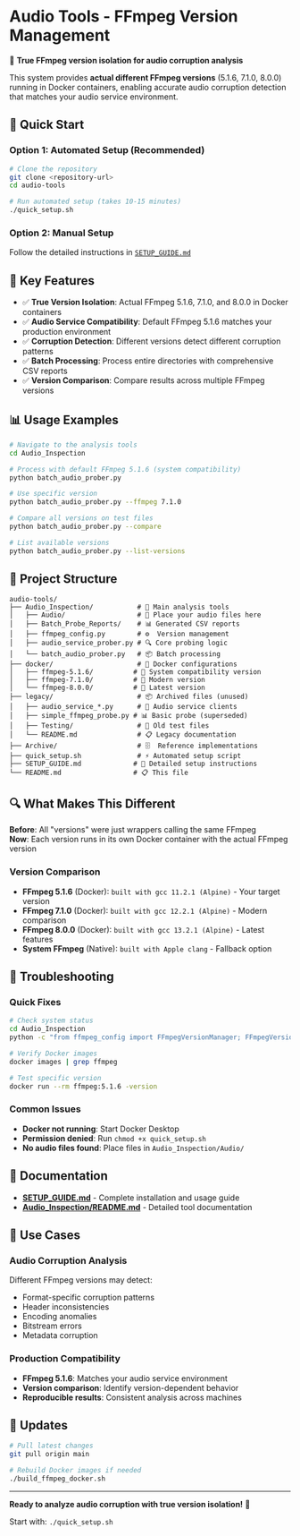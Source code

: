 # Audio Tools - FFmpeg Version Management

🎵 **True FFmpeg version isolation for audio corruption analysis**

This system provides **actual different FFmpeg versions** (5.1.6, 7.1.0, 8.0.0) running in Docker containers, enabling accurate audio corruption detection that matches your audio service environment.

## 🚀 Quick Start

### Option 1: Automated Setup (Recommended)
```bash
# Clone the repository
git clone <repository-url>
cd audio-tools

# Run automated setup (takes 10-15 minutes)
./quick_setup.sh
```

### Option 2: Manual Setup
Follow the detailed instructions in [`SETUP_GUIDE.md`](SETUP_GUIDE.md)

## 🎯 Key Features

- ✅ **True Version Isolation**: Actual FFmpeg 5.1.6, 7.1.0, and 8.0.0 in Docker containers
- ✅ **Audio Service Compatibility**: Default FFmpeg 5.1.6 matches your production environment  
- ✅ **Corruption Detection**: Different versions detect different corruption patterns
- ✅ **Batch Processing**: Process entire directories with comprehensive CSV reports
- ✅ **Version Comparison**: Compare results across multiple FFmpeg versions

## 📊 Usage Examples

```bash
# Navigate to the analysis tools
cd Audio_Inspection

# Process with default FFmpeg 5.1.6 (system compatibility)
python batch_audio_prober.py

# Use specific version
python batch_audio_prober.py --ffmpeg 7.1.0

# Compare all versions on test files
python batch_audio_prober.py --compare

# List available versions
python batch_audio_prober.py --list-versions
```

## 📁 Project Structure

```
audio-tools/
├── Audio_Inspection/           # 🎵 Main analysis tools
│   ├── Audio/                  # 📂 Place your audio files here
│   ├── Batch_Probe_Reports/    # 📊 Generated CSV reports
│   ├── ffmpeg_config.py        # ⚙️  Version management
│   ├── audio_service_prober.py # 🔍 Core probing logic
│   └── batch_audio_prober.py   # 📦 Batch processing
├── docker/                     # 🐳 Docker configurations
│   ├── ffmpeg-5.1.6/          # 🎯 System compatibility version
│   ├── ffmpeg-7.1.0/          # 🔄 Modern version
│   └── ffmpeg-8.0.0/          # 🚀 Latest version
├── legacy/                     # 📦 Archived files (unused)
│   ├── audio_service_*.py      # 🔗 Audio service clients
│   ├── simple_ffmpeg_probe.py # 📊 Basic probe (superseded)
│   ├── Testing/                # 🧪 Old test files
│   └── README.md               # 📋 Legacy documentation
├── Archive/                    # 🗄️  Reference implementations
├── quick_setup.sh              # ⚡ Automated setup script
├── SETUP_GUIDE.md             # 📖 Detailed setup instructions
└── README.md                  # 📋 This file
```

## 🔍 What Makes This Different

**Before**: All "versions" were just wrappers calling the same FFmpeg  
**Now**: Each version runs in its own Docker container with the actual FFmpeg version

### Version Comparison
- **FFmpeg 5.1.6** (Docker): `built with gcc 11.2.1 (Alpine)` - Your target version
- **FFmpeg 7.1.0** (Docker): `built with gcc 12.2.1 (Alpine)` - Modern comparison
- **FFmpeg 8.0.0** (Docker): `built with gcc 13.2.1 (Alpine)` - Latest features
- **System FFmpeg** (Native): `built with Apple clang` - Fallback option

## 🐛 Troubleshooting

### Quick Fixes
```bash
# Check system status
cd Audio_Inspection
python -c "from ffmpeg_config import FFmpegVersionManager; FFmpegVersionManager().print_status()"

# Verify Docker images
docker images | grep ffmpeg

# Test specific version
docker run --rm ffmpeg:5.1.6 -version
```

### Common Issues
- **Docker not running**: Start Docker Desktop
- **Permission denied**: Run `chmod +x quick_setup.sh`
- **No audio files found**: Place files in `Audio_Inspection/Audio/`

## 📖 Documentation

- **[SETUP_GUIDE.md](SETUP_GUIDE.md)** - Complete installation and usage guide
- **[Audio_Inspection/README.md](Audio_Inspection/README.md)** - Detailed tool documentation

## 🎯 Use Cases

### Audio Corruption Analysis
Different FFmpeg versions may detect:
- Format-specific corruption patterns
- Header inconsistencies  
- Encoding anomalies
- Bitstream errors
- Metadata corruption

### Production Compatibility
- **FFmpeg 5.1.6**: Matches your audio service environment
- **Version comparison**: Identify version-dependent behavior
- **Reproducible results**: Consistent analysis across machines

## 🔄 Updates

```bash
# Pull latest changes
git pull origin main

# Rebuild Docker images if needed
./build_ffmpeg_docker.sh
```

---

**Ready to analyze audio corruption with true version isolation!** 🎵

Start with: `./quick_setup.sh`
